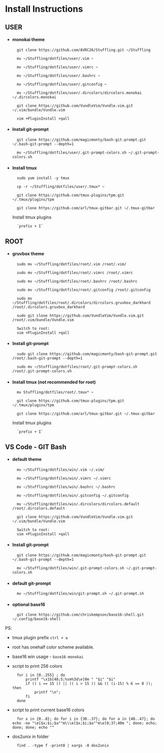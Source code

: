 # Install Instructions

## USER
* #### monokai theme

        git clone https://github.com/AVRC26/Stuffling.git ~/Stuffling

        mv ~/Stuffling/dotfiles/user/.vim ~
        
        mv ~/Stuffling/dotfiles/user/.vimrc ~

        mv ~/Stuffling/dotfiles/user/.bashrc ~

        mv ~/Stuffling/dotfiles/user/.gitconfig ~

        mv ~/Stuffling/dotfiles/user/.dircolors/dircolors.monokai ~/.dircolors.monokai

        git clone https://github.com/VundleVim/Vundle.vim.git ~/.vim/bundle/Vundle.vim

        vim +PluginInstall +qall

* #### Install git-prompt

        git clone https://github.com/magicmonty/bash-git-prompt.git ~/.bash-git-prompt --depth=1

        mv ~/Stuffling/dotfiles/user/.git-prompt-colors.sh ~/.git-prompt-colors.sh


* #### Install tmux
        sudo yum install -y tmux

        cp -r ~/Stuffling/dotfiles/user/.tmux* ~

        git clone https://github.com/tmux-plugins/tpm.git ~/.tmux/plugins/tpm

        git clone https://github.com/arl/tmux-gitbar.git ~/.tmux-gitbar

    Install tmux plugins

        `prefix + I`

## ROOT
* #### gruvbox theme

        sudo mv ~/Stuffling/dotfiles/root/.vim /root/.vim/
        
        sudo mv ~/Stuffling/dotfiles/root/.vimrc /root/.vimrc

        sudo mv ~/Stuffling/dotfiles/root/.bashrc /root/.bashrc

        sudo mv ~/Stuffling/dotfiles/root/.gitconfig /root/.gitconfig

        sudo mv ~/Stuffling/dotfiles/root/.dircolors/dircolors.gruvbox_darkhard /root/.dircolors.gruvbox_darkhard

        sudo git clone https://github.com/VundleVim/Vundle.vim.git /root/.vim/bundle/Vundle.vim

        Switch to root:
        vim +PluginInstall +qall

* #### Install git-prompt

        sudo git clone https://github.com/magicmonty/bash-git-prompt.git /root/.bash-git-prompt --depth=1

        sudo mv ~/Stuffling/dotfiles/root/.git-prompt-colors.sh /root/.git-prompt-colors.sh

* #### Install tmux (not recommended for root)

        mv Stuffling/dotfiles/root/.tmux* ~

        git clone https://github.com/tmux-plugins/tpm.git ~/.tmux/plugins/tpm

        git clone https://github.com/arl/tmux-gitbar.git ~/.tmux-gitbar
    
    Install tmux plugins

        `prefix + I`

## VS Code - GIT Bash
* #### default theme

        mv ~/Stuffling/dotfiles/win/.vim ~/.vim/
        
        mv ~/Stuffling/dotfiles/win/.vimrc ~/.vimrc

        mv ~/Stuffling/dotfiles/win/.bashrc ~/.bashrc

        mv ~/Stuffling/dotfiles/win/.gitconfig ~/.gitconfig

        mv ~/Stuffling/dotfiles/win/.dircolors/dircolors.default /root/.dircolors.default

        git clone https://github.com/VundleVim/Vundle.vim.git ~/.vim/bundle/Vundle.vim

        Switch to root:
        vim +PluginInstall +qall

* #### Install git-prompt

        git clone https://github.com/magicmonty/bash-git-prompt.git ~/.bash-git-prompt --depth=1

        mv ~/Stuffling/dotfiles/win/.git-prompt-colors.sh ~/.git-prompt-colors.sh

* #### default git-prompt
        mv ~/Stuffling/dotfiles/win/git-prompt.sh ~/.git-prompt.sh 

* #### optional base16
        git clone https://github.com/chriskempson/base16-shell.git ~/.config/base16-shell


PS: 

* tmux plugin prefix `` ctrl + a ``
* root has onehalf color scheme available.
* base16 win usage - `` base16-monokai ``
* script to print 256 colors


        for i in {0..255} ; do
            printf "\x1b[48;5;%sm%3d\e[0m " "$i" "$i"
            if (( i == 15 )) || (( i > 15 )) && (( (i-15) % 6 == 0 )); then
                printf "\n";
            fi
        done

* script to print current base16 colors

        for x in {0..8}; do for i in {30..37}; do for a in {40..47}; do echo -ne "\e[$x;$i;$a""m\\\e[$x;$i;$a""m\e[0;37;40m "; done; echo; done; done; echo ""

* dos2unix in folder

        find . -type f -print0 | xargs -0 dos2unix
